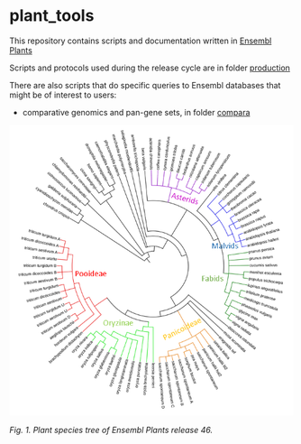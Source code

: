# plant_tools

This repository contains scripts and documentation written in [Ensembl Plants](http://plants.ensembl.org)

Scripts and protocols used during the release cycle are in folder [production](./production/)

There are also scripts that do specific queries to Ensembl databases that might be of interest to users:

* comparative genomics and pan-gene sets, in folder [compara](./compara/)

![Plant species tree](./EnsemblPlants46.png)

*Fig. 1. Plant species tree of Ensembl Plants release 46.*
